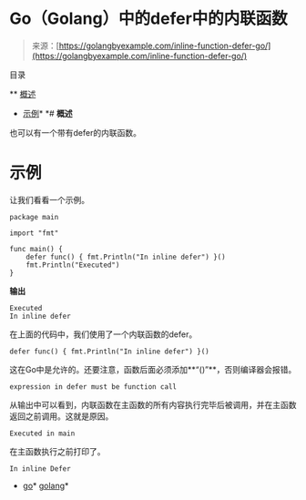 <!--yml

类别：未分类

日期：2024-10-13 06:26:47

-->

# Go（Golang）中的defer中的内联函数

> 来源：[https://golangbyexample.com/inline-function-defer-go/](https://golangbyexample.com/inline-function-defer-go/)

目录

**   [概述](#Overview "Overview")

+   [示例](#Example "Example")*  *# **概述**

也可以有一个带有defer的内联函数。

# **示例**

让我们看看一个示例。

```
package main

import "fmt"

func main() {
    defer func() { fmt.Println("In inline defer") }()
    fmt.Println("Executed")
}
```

**输出**

```
Executed
In inline defer
```

在上面的代码中，我们使用了一个内联函数的defer。

```
defer func() { fmt.Println("In inline defer") }()
```

这在Go中是允许的。还要注意，函数后面必须添加**“()”**，否则编译器会报错。

```
expression in defer must be function call
```

从输出中可以看到，内联函数在主函数的所有内容执行完毕后被调用，并在主函数返回之前调用。这就是原因。

```
Executed in main
```

在主函数执行之前打印了。

```
In inline Defer
```

+   [go](https://golangbyexample.com/tag/go/)*   [golang](https://golangbyexample.com/tag/golang/)*
